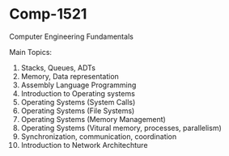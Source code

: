 # Comp-1521

Computer Engineering Fundamentals

Main Topics:
1. Stacks, Queues, ADTs                                 
2. Memory, Data representation                                        
3. Assembly Language Programming                                       
4. Introduction to Operating systems                                            
5. Operating Systems (System Calls)                                             
6. Operating Systems (File Systems)                                           
7. Operating Systems (Memory Management)                                         
8. Operating Systems (Vitural memory, processes, parallelism)                                        
9. Synchronization, communication, coordination                           
10. Introduction to Network Architechture                           
